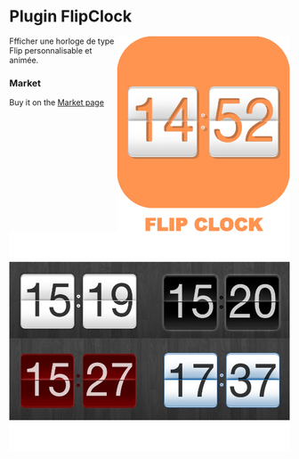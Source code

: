 # Plugin FlipClock

<img src="doc/images/FlipClock_icon.png" align="right">

Ffficher une horloge de type Flip personnalisable et animée.


### Market

Buy it on the [Market page](https://www.jeedom.com/market/index.php?v=d&p=market&type=plugin&&name=FlipClock)

<img src="doc/images/FlipClock_screenshot1.png" align="center">